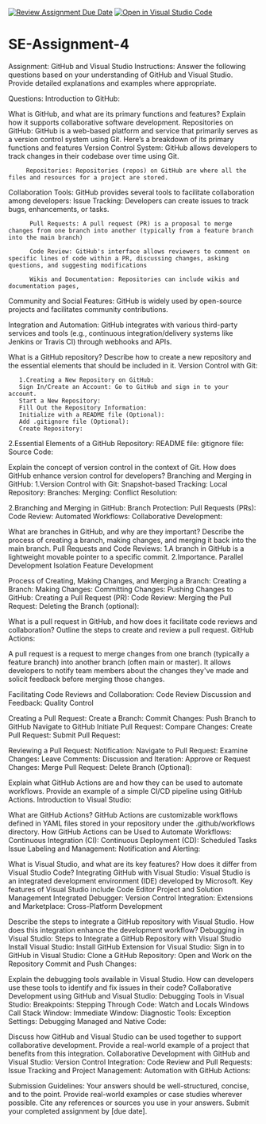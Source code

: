 [![Review Assignment Due Date](https://classroom.github.com/assets/deadline-readme-button-24ddc0f5d75046c5622901739e7c5dd533143b0c8e959d652212380cedb1ea36.svg)](https://classroom.github.com/a/GvXCZgfk)
[![Open in Visual Studio Code](https://classroom.github.com/assets/open-in-vscode-718a45dd9cf7e7f842a935f5ebbe5719a5e09af4491e668f4dbf3b35d5cca122.svg)](https://classroom.github.com/online_ide?assignment_repo_id=15223615&assignment_repo_type=AssignmentRepo)
# SE-Assignment-4
Assignment: GitHub and Visual Studio
Instructions:
Answer the following questions based on your understanding of GitHub and Visual Studio. Provide detailed explanations and examples where appropriate.

Questions:
Introduction to GitHub:

What is GitHub, and what are its primary functions and features? Explain how it supports collaborative software development.
Repositories on GitHub:  GitHub is a web-based platform and service that primarily serves as a version control system using Git. Here’s a breakdown of its primary functions and features
         Version Control System: GitHub allows developers to track changes in their codebase over time using Git.

         Repositories: Repositories (repos) on GitHub are where all the files and resources for a project are stored. 
Collaboration Tools: GitHub provides several tools to facilitate collaboration among developers:
          Issue Tracking: Developers can create issues to track bugs, enhancements, or tasks.

          Pull Requests: A pull request (PR) is a proposal to merge changes from one branch into another (typically from a feature branch into the main branch)

          Code Review: GitHub's interface allows reviewers to comment on specific lines of code within a PR, discussing changes, asking questions, and suggesting modifications

          Wikis and Documentation: Repositories can include wikis and documentation pages,
Community and Social Features: GitHub is widely used by open-source projects and facilitates community contributions.

Integration and Automation: GitHub integrates with various third-party services and tools (e.g., continuous integration/delivery systems like Jenkins or Travis CI) through webhooks and APIs. 

What is a GitHub repository? Describe how to create a new repository and the essential elements that should be included in it.
Version Control with Git:

       1.Creating a New Repository on GitHub:
       Sign In/Create an Account: Go to GitHub and sign in to your account. 
       Start a New Repository:
       Fill Out the Repository Information:
       Initialize with a README file (Optional):
       Add .gitignore file (Optional):
       Create Repository:

2.Essential Elements of a GitHub Repository:
  README file:
  gitignore file:
  Source Code:

Explain the concept of version control in the context of Git. How does GitHub enhance version control for developers?
Branching and Merging in GitHub:
1.Version Control with Git:
      Snapshot-based Tracking:
      Local Repository:
      Branches:
      Merging:
      Conflict Resolution:

2.Branching and Merging in GitHub:
      Branch Protection:
      Pull Requests (PRs):
      Code Review:
      Automated Workflows:
      Collaborative Development:

What are branches in GitHub, and why are they important? Describe the process of creating a branch, making changes, and merging it back into the main branch.
Pull Requests and Code Reviews:
  1.A branch in GitHub is a lightweight movable pointer to a specific commit.
  2.Importance.
      Parallel Development
      Isolation
      Feature Development

Process of Creating, Making Changes, and Merging a Branch:
   Creating a Branch:
   Making Changes:
   Committing Changes:
   Pushing Changes to GitHub:
   Creating a Pull Request (PR):
   Code Review:
 Merging the Pull Request:
 Deleting the Branch (optional):

What is a pull request in GitHub, and how does it facilitate code reviews and collaboration? Outline the steps to create and review a pull request.
GitHub Actions:

A pull request is a request to merge changes from one branch (typically a feature branch) into another branch (often main or master). It allows developers to notify team members about the changes they've made and solicit feedback before merging those changes.

Facilitating Code Reviews and Collaboration:
     Code Review
     Discussion and Feedback: 
     Quality Control

Creating a Pull Request:
   Create a Branch:
   Commit Changes:
   Push Branch to GitHub
   Navigate to GitHub
   Initiate Pull Request:
   Compare Changes:
   Create Pull Request:
   Submit Pull Request:

   Reviewing a Pull Request:
       Notification:
       Navigate to Pull Request:
       Examine Changes:
       Leave Comments:
       Discussion and Iteration:
       Approve or Request Changes:
       Merge Pull Request:
       Delete Branch (Optional):

Explain what GitHub Actions are and how they can be used to automate workflows. Provide an example of a simple CI/CD pipeline using GitHub Actions.
Introduction to Visual Studio:

   What are GitHub Actions?
GitHub Actions are customizable workflows defined in YAML files stored in your repository under the .github/workflows directory.
   How GitHub Actions can be Used to Automate Workflows:
       Continuous Integration (CI):
       Continuous Deployment (CD):
       Scheduled Tasks
       Issue Labeling and Management:
       Notification and Alerting:



What is Visual Studio, and what are its key features? How does it differ from Visual Studio Code?
Integrating GitHub with Visual Studio:
   Visual Studio is an integrated development environment (IDE) developed by Microsoft. Key features of Visual Studio include
       Code Editor
       Project and Solution Management
       Integrated Debugger:
       Version Control Integration:
       Extensions and Marketplace:
       Cross-Platform Development
   
   

Describe the steps to integrate a GitHub repository with Visual Studio. How does this integration enhance the development workflow?
Debugging in Visual Studio:
Steps to Integrate a GitHub Repository with Visual Studio
  Install Visual Studio:
  Install GitHub Extension for Visual Studio:
  Sign in to GitHub in Visual Studio:
  Clone a GitHub Repository:
  Open and Work on the Repository
  Commit and Push Changes:

Explain the debugging tools available in Visual Studio. How can developers use these tools to identify and fix issues in their code?
Collaborative Development using GitHub and Visual Studio:
  Debugging Tools in Visual Studio:
   Breakpoints:
   Stepping Through Code:
   Watch and Locals Windows
   Call Stack Window:
   Immediate Window:
   Diagnostic Tools:
   Exception Settings:
   Debugging Managed and Native Code:

Discuss how GitHub and Visual Studio can be used together to support collaborative development. Provide a real-world example of a project that benefits from this integration.
    Collaborative Development with GitHub and Visual Studio:
    Version Control Integration:
    Code Review and Pull Requests:
    Issue Tracking and Project Management:
    Automation with GitHub Actions:






Submission Guidelines:
Your answers should be well-structured, concise, and to the point.
Provide real-world examples or case studies wherever possible.
Cite any references or sources you use in your answers.
Submit your completed assignment by [due date].
